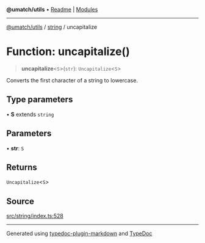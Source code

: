 **@umatch/utils** • [Readme](../../index.md) \| [Modules](../../modules.md)

***

[@umatch/utils](../../modules.md) / [string](../index.md) / uncapitalize

# Function: uncapitalize()

> **uncapitalize**\<`S`\>(`str`): `Uncapitalize`\<`S`\>

Converts the first character of a string to lowercase.

## Type parameters

• **S** extends `string`

## Parameters

• **str**: `S`

## Returns

`Uncapitalize`\<`S`\>

## Source

[src/string/index.ts:528](https://github.com/umatch-oficial/utils/blob/4c813c4/src/string/index.ts#L528)

***

Generated using [typedoc-plugin-markdown](https://www.npmjs.com/package/typedoc-plugin-markdown) and [TypeDoc](https://typedoc.org/)
